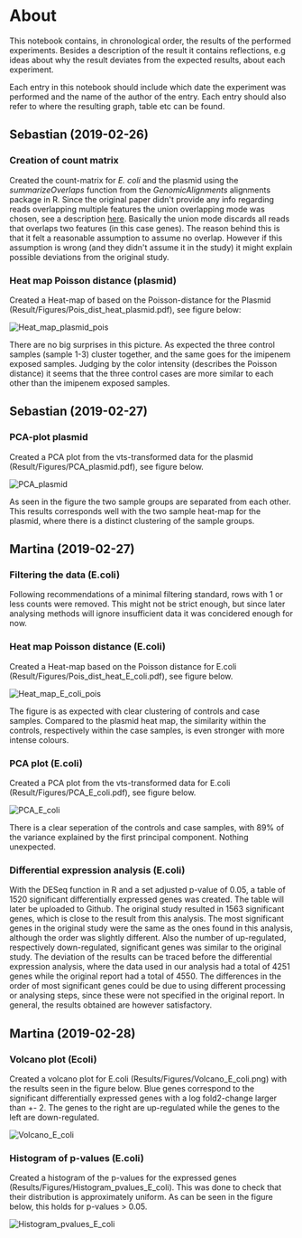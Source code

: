 # About 

This notebook contains, in chronological order, the results of the performed experiments. Besides a description of the result it contains reflections, e.g ideas about why the result deviates from the expected results, about each experiment.

Each entry in this notebook should include which date the experiment was performed and the name of the author of the entry. Each entry should also refer to where the resulting graph, table etc can be found. 

## Sebastian (2019-02-26)

### Creation of count matrix 

Created the count-matrix for *E. coli* and the plasmid using the *summarizeOverlaps* function from the *GenomicAlignments* alignments package in R. Since the original paper didn't provide any info regarding reads overlapping multiple features the union overlapping mode was chosen, see a description [here](https://www.bioconductor.org/packages/devel/bioc/vignettes/GenomicAlignments/inst/doc/summarizeOverlaps.pdf). Basically the union mode discards all reads that overlaps two features (in this case genes). The reason behind this is that it felt a reasonable assumption to assume no overlap. However if this assumption is wrong (and they didn't assume it in the study) it might explain possible deviations from the original study. 

### Heat map Poisson distance (plasmid)

Created a Heat-map of based on the Poisson-distance for the Plasmid (Result/Figures/Pois_dist_heat_plasmid.pdf), see figure below: 

![Heat_map_plasmid_pois](./Figures/Pois_dist_heat_plasmid.png)

There are no big surprises in this picture. As expected the three control samples (sample 1-3) cluster together, and the same goes for the imipenem exposed samples. Judging by the color intensity (describes the Poisson distance) it seems that the three control cases are more similar to each other than the imipenem exposed samples. 

## Sebastian (2019-02-27)

### PCA-plot plasmid

Created a PCA plot from the vts-transformed data for the plasmid (Result/Figures/PCA_plasmid.pdf), see figure below.

![PCA_plasmid](./Figures/PCA_plasmid.png)

As seen in the figure the two sample groups are separated from each other. This results corresponds well with the two sample heat-map for the plasmid, where there is a distinct clustering of the sample groups. 

## Martina (2019-02-27)

### Filtering the data (E.coli)

Following recommendations of a minimal filtering standard, rows  with 1 or less counts were removed. This might not be strict enough, but since later analysing methods will ignore insufficient data it was concidered enough for now. 

### Heat map Poisson distance (E.coli)

Created a Heat-map based on the Poisson distance for E.coli (Result/Figures/Pois_dist_heat_E_coli.pdf), see figure below.

![Heat_map_E_coli_pois](./Figures/Pois_dist_heat_E_coli.png)

The figure is as expected with clear clustering of controls and case samples. Compared to the plasmid heat map, the similarity within the controls, respectively within the case samples, is even stronger with more intense colours.

### PCA plot (E.coli)

Created a PCA plot from the vts-transformed data for E.coli (Result/Figures/PCA_E_coli.pdf), see figure below.

![PCA_E_coli](./Figures/PCA_E_coli.png)

There is a clear seperation of the controls and case samples, with 89% of the variance explained by the first principal component. Nothing unexpected.

### Differential expression analysis (E.coli)

With the DESeq function in R and a set adjusted p-value of 0.05, a table of 1520 significant differentially expressed genes was created. The table will later be uploaded to Github. The original study resulted in 1563 significant genes, which is close to the result from this analysis. The most significant genes in the original study were the same as the ones found in this analysis, although the order was slightly different. Also the number of up-regulated, respectively down-regulated, significant genes was similar to the original study. The deviation of the results can be traced before the differential expression analysis, where the data used in our analysis had a total of 4251 genes while the original report had a total of 4550. The differences in the order of most significant genes could be due to using different processing or analysing steps, since these were not specified in the original report. In general, the results obtained are however satisfactory.

## Martina (2019-02-28)

### Volcano plot (Ecoli)

Created a volcano plot for E.coli (Results/Figures/Volcano_E_coli.png) with the results seen in the figure below. Blue genes correspond to the significant differentially expressed genes with a log fold2-change larger than +- 2. The genes to the right are up-regulated while the genes to the left are down-regulated.

![Volcano_E_coli](./Figures/Volcano_E_coli.png)

### Histogram of p-values (E.coli)

Created a histogram of the p-values for the expressed genes (Results/Figures/Histogram_pvalues_E_coli). This was done to check that their distribution is approximately uniform. As can be seen in the figure below, this holds for  p-values > 0.05.

![Histogram_pvalues_E_coli](./Figures/Histogram_pvalues_E_coli.png)
